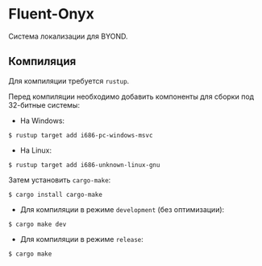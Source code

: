 # Fluent-Onyx

Система локализации для BYOND.

## Компиляция

Для компиляции требуется `rustup`.

Перед компиляции необходимо добавить компоненты для сборки под 32-битные системы:

- На Windows:

```shell
$ rustup target add i686-pc-windows-msvc
```

- На Linux:

```shell
$ rustup target add i686-unknown-linux-gnu
```

Затем установить `cargo-make`:

```shell
$ cargo install cargo-make
```

- Для компиляции в режиме `development` (без оптимизации):

```shell
$ cargo make dev
```

- Для компиляции в режиме `release`:

```shell
$ cargo make
```
